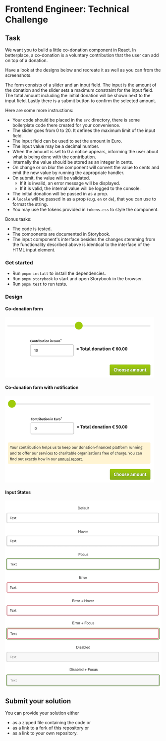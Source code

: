 # Frontend Engineer: Technical Challenge

## Task

We want you to build a little co-donation component in React. In betterplace, a co-donation is a voluntary contribution that the user can add on top of a donation.

Have a look at the designs below and recreate it as well as you can from the screenshots.

The form consists of a slider and an input field. The input is the amount of the donation and the slider sets a maximum constraint for the input field. The total amount including the initial donation will be shown next to the input field. Lastly there is a submit button to confirm the selected amount.

Here are some more instructions:

- Your code should be placed in the `src` directory, there is some boilerplate code there created for your convenience.
- The slider goes from 0 to 20. It defines the maximum limit of the input field.
- The input field can be used to set the amount in Euro.
- The input value may be a decimal number.
- When the amount is set to 0 a notice appears, informing the user about what is being done with the contribution.
- Internally the value should be stored as an integer in cents.
- On change or on blur the component will convert the value to cents and emit the new value by running the appropriate handler.
- On submit, the value will be validated.
  - If it is invalid, an error message will be displayed.
  - If it is valid, the internal value will be logged to the console.
- The initial donation will be passed in as a prop.
- A `locale` will be passed in as a prop (e.g. `en` or `de`), that you can use to format the string.
- You may use the tokens provided in `tokens.css` to style the component.

Bonus tasks:

- The code is tested.
- The components are documented in Storybook.
- The input component's interface besides the changes stemming from the functionality described above is identical to the interface of the HTML input element.

### Get started

- Run `pnpm install` to install the dependencies.
- Run `pnpm storybook` to start and open Storybook in the browser.
- Run `pnpm test` to run tests.

### Design

#### Co-donation form

![Co-donation](./design/CoDonation.png)

#### Co-donation form with notification

![Co-donation with notification](./design/CoDonationNotification.png)

#### Input States

![Input states](./design/InputStates.png)

## Submit your solution

You can provide your solution either

- as a zipped file containing the code or
- as a link to a fork of this repository or
- as a link to your own repository.
